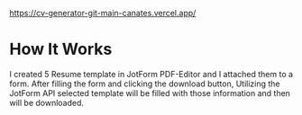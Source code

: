 https://cv-generator-git-main-canates.vercel.app/

# How It Works

I created 5 Resume template in JotForm PDF-Editor and I attached them to a form.
After filling the form and clicking the download button, Utilizing the JotForm API 
selected template will be filled with those information and then will be downloaded.


